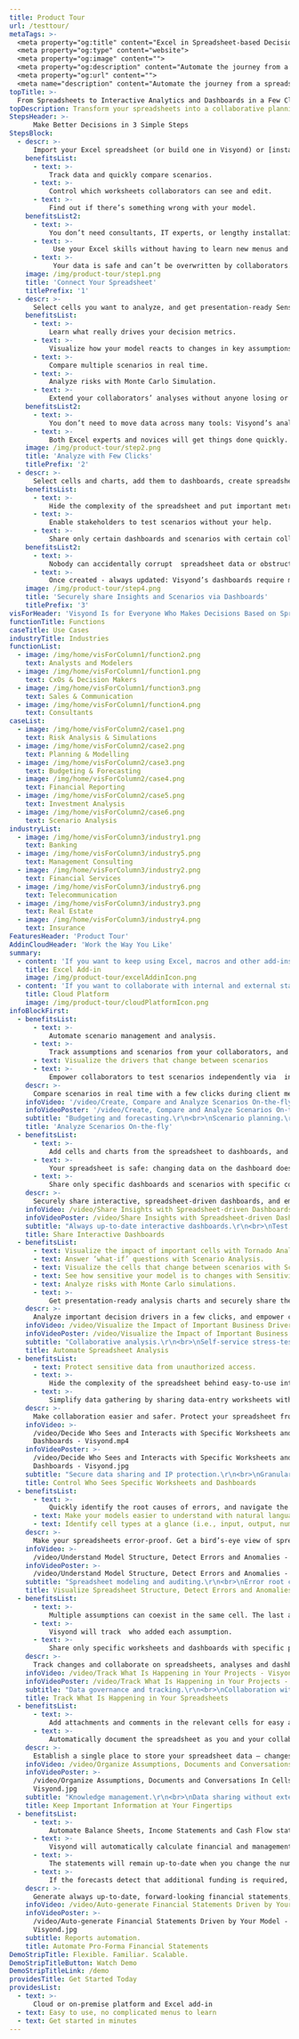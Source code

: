 ```yaml
---
title: Product Tour
url: /testtour/
metaTags: >-
  <meta property="og:title" content="Excel in Spreadsheet-based Decision-making">
  <meta property="og:type" content="website">
  <meta property="og:image" content="">
  <meta property="og:description" content="Automate the journey from a spreadsheet cell to analytical insights on online dashboards">
  <meta property="og:url" content="">
  <meta name="description" content="Automate the journey from a spreadsheet cell to analytical insights on online dashboards">
topTitle: >-
  From Spreadsheets to Interactive Analytics and Dashboards in a Few Clicks
topDescription: Transform your spreadsheets into a collaborative planning and decision-making platform that drives performance
StepsHeader: >-
      Make Better Decisions in 3 Simple Steps
StepsBlock:
  - descr: >-
      Import your Excel spreadsheet (or build one in Visyond) or [install our add-in](https://appsource.microsoft.com/en-us/product/office/WA200002940) to transform it into an interactive and collaborative decision-making platform.
    benefitsList:
      - text: >-
          Track data and quickly compare scenarios.
      - text: >-
          Control which worksheets collaborators can see and edit.
      - text: >-
          Find out if there’s something wrong with your model.
    benefitsList2:
      - text: >-
          You don’t need consultants, IT experts, or lengthy installations to start using the platform.
      - text: >-
           Use your Excel skills without having to learn new menus and workflow: if you can do it in Excel, you can do it right away in Visyond.
      - text: >-
           Your data is safe and can’t be overwritten by collaborators.        
    image: /img/product-tour/step1.png 
    title: 'Connect Your Spreadsheet'
    titlePrefix: '1'
  - descr: >-
      Select cells you want to analyze, and get presentation-ready Sensitivities, Scenarios, and Monte Carlo Simulation.
    benefitsList:
      - text: >-
          Learn what really drives your decision metrics.
      - text: >-
          Visualize how your model reacts to changes in key assumptions.
      - text: >-
          Compare multiple scenarios in real time.
      - text: >-
          Analyze risks with Monte Carlo Simulation.
      - text: >-
          Extend your collaborators’ analyses without anyone losing or corrupting data.      
    benefitsList2:
      - text: >-    
          You don’t need to move data across many tools: Visyond’s analyses are integrated with the spreadsheets and dashboards.
      - text: >-
          Both Excel experts and novices will get things done quickly.
    image: /img/product-tour/step2.png  
    title: 'Analyze with Few Clicks'
    titlePrefix: '2'   
  - descr: >-
      Select cells and charts, add them to dashboards, create spreadsheet-driven calculators, and securely present them.
    benefitsList:
      - text: >-
          Hide the complexity of the spreadsheet and put important metrics on interactive dashboards.
      - text: >-
          Enable stakeholders to test scenarios without your help.
      - text: >-
          Share only certain dashboards and scenarios with certain collaborators.     
    benefitsList2:
      - text: >-
          Nobody can accidentally corrupt  spreadsheet data or obstruct the dashboard views of other collaborators.
      - text: >-
          Once created - always updated: Visyond’s dashboards require minimal to no maintenance.        
    image: /img/product-tour/step4.png
    title: 'Securely share Insights and Scenarios via Dashboards'
    titlePrefix: '3'   
visForHeader: 'Visyond Is for Everyone Who Makes Decisions Based on Spreadsheets'
functionTitle: Functions
caseTitle: Use Cases
industryTitle: Industries
functionList:
  - image: /img/home/visForColumn1/function2.png
    text: Analysts and Modelers
  - image: /img/home/visForColumn1/function1.png
    text: CxOs & Decision Makers
  - image: /img/home/visForColumn1/function3.png
    text: Sales & Communication
  - image: /img/home/visForColumn1/function4.png
    text: Consultants
caseList:
  - image: /img/home/visForColumn2/case1.png
    text: Risk Analysis & Simulations
  - image: /img/home/visForColumn2/case2.png
    text: Planning & Modelling
  - image: /img/home/visForColumn2/case3.png
    text: Budgeting & Forecasting
  - image: /img/home/visForColumn2/case4.png
    text: Financial Reporting
  - image: /img/home/visForColumn2/case5.png
    text: Investment Analysis
  - image: /img/home/visForColumn2/case6.png
    text: Scenario Analysis
industryList:
  - image: /img/home/visForColumn3/industry1.png
    text: Banking
  - image: /img/home/visForColumn3/industry5.png
    text: Management Consulting
  - image: /img/home/visForColumn3/industry2.png
    text: Financial Services
  - image: /img/home/visForColumn3/industry6.png
    text: Telecommunication
  - image: /img/home/visForColumn3/industry3.png
    text: Real Estate
  - image: /img/home/visForColumn3/industry4.png
    text: Insurance     
FeaturesHeader: 'Product Tour'
AddinCloudHeader: 'Work the Way You Like'
summary:
  - content: 'If you want to keep using Excel, macros and other add-ins.'
    title: Excel Add-in
    image: /img/product-tour/excelAddinIcon.png
  - content: 'If you want to collaborate with internal and external stakeholders on scenarios, analyses and dashboards.'
    title: Cloud Platform
    image: /img/product-tour/cloudPlatformIcon.png
infoBlockFirst:
  - benefitsList:
      - text: >-
          Automate scenario management and analysis.
      - text: >-
          Track assumptions and scenarios from your collaborators, and always know where the numbers are coming from. 
      - text: Visualize the drivers that change between scenarios
      - text: >-
          Empower collaborators to test scenarios independently via  interactive dashboards, shielding them from information overload.
    descr: >-
      Compare scenarios in real time with a few clicks during client meetings or presentations, and turn planning and forecasting into a truly collaborative experience.
    infoVideo: '/video/Create, Compare and Analyze Scenarios On-the-fly - Visyond.mp4'
    infoVideoPoster: '/video/Create, Compare and Analyze Scenarios On-the-fly - Visyond.jpg'
    subtitle: "Budgeting and forecasting.\r\n<br>\nScenario planning.\r\n<br>\nData and assumptions tracking.\r"
    title: 'Analyze Scenarios On-the-fly'
  - benefitsList:
      - text: >-
          Add cells and charts from the spreadsheet to dashboards, and see how changes in inputs affect the outputs in real time. 
      - text: >-
          Your spreadsheet is safe: changing data on the dashboard does not change the spreadsheet.
      - text: >-
          Share only specific dashboards and scenarios with specific collaborators.        
    descr: >-
      Securely share interactive, spreadsheet-driven dashboards, and empower collaborators to test assumptions independently without the risk of breaking the spreadsheet.
    infoVideo: /video/Share Insights with Spreadsheet-driven Dashboards - Visyond.mp4
    infoVideoPoster: /video/Share Insights with Spreadsheet-driven Dashboards - Visyond.jpg
    subtitle: "Always up-to-date interactive dashboards.\r\n<br>\nTest scenarios without corrupting data.\r\n<br>\nSpreadsheet-driven ‘what-if’ calculators.\r"
    title: Share Interactive Dashboards
  - benefitsList:
      - text: Visualize the impact of important cells with Tornado Analysis.
      - text: Answer ‘what-if’ questions with Scenario Analysis.
      - text: Visualize the cells that change between scenarios with Scenario Waterfall Analysis.
      - text: See how sensitive your model is to changes with Sensitivity Analysis.     
      - text: Analyze risks with Monte Carlo simulations.
      - text: >-
          Get presentation-ready analysis charts and securely share them with collaborators.
    descr: >-
      Analyze important decision drivers in a few clicks, and empower collaborators to easily contribute their own analyses, in an integrated environment connecting the spreadsheet, analyses and dashboards in a single place.
    infoVideo: /video/Visualize the Impact of Important Business Drivers - Visyond.mp4
    infoVideoPoster: /video/Visualize the Impact of Important Business Drivers - Visyond.jpg
    subtitle: "Collaborative analysis.\r\n<br>\nSelf-service stress-testing.\r\n<br>\nMonte Carlo simulation.\r"
    title: Automate Spreadsheet Analysis 
  - benefitsList:
      - text: Protect sensitive data from unauthorized access.
      - text: >-
          Hide the complexity of the spreadsheet behind easy-to-use interactive dashboards, exposing only relevant inputs collaborators can ‘play’ with.
      - text: >-
          Simplify data gathering by sharing data-entry worksheets with collaborators without exposing the rest of the spreadsheet.
    descr: >-
      Make collaboration easier and safer. Protect your spreadsheet from  accidental changes and unwanted access by sharing only specific worksheets and dashboards with specific collaborators.
    infoVideo: >-
      /video/Decide Who Sees and Interacts with Specific Worksheets and
      Dashboards - Visyond.mp4
    infoVideoPoster: >-
      /video/Decide Who Sees and Interacts with Specific Worksheets and
      Dashboards - Visyond.jpg
    subtitle: "Secure data sharing and IP protection.\r\n<br>\nGranular role-based access control.\r"
    title: Control Who Sees Specific Worksheets and Dashboards
  - benefitsList:
      - text: >-
          Quickly identify the root causes of errors, and navigate the propagation chain.
      - text: Make your models easier to understand with natural language formulas.
      - text: Identify cell types at a glance (i.e., input, output, numbers, strings, boolean).
    descr: >-
      Make your spreadsheets error-proof. Get a bird’s-eye view of spreadsheet structure, detect root causes of errors and anomalies.      
    infoVideo: >-
      /video/Understand Model Structure, Detect Errors and Anomalies - Visyond.mp4
    infoVideoPoster: >-
      /video/Understand Model Structure, Detect Errors and Anomalies - Visyond.jpg
    subtitle: "Spreadsheet modeling and auditing.\r\n<br>\nError root cause analysis.\r"
    title: Visualize Spreadsheet Structure, Detect Errors and Anomalies
  - benefitsList:
      - text: >-
          Multiple assumptions can coexist in the same cell. The last added value does not overwrite the existing ones. Nobody, including the spreadsheet owner, can change data entered by others.
      - text: >-
          Visyond will track  who added each assumption.
      - text: >-
          Share only specific worksheets and dashboards with specific people for better control over information flow and data privacy.
    descr: >-
      Track changes and collaborate on spreadsheets, analyses and dashboards in a single secure environment connecting decision makers, analysts, modelers, consultants, and clients.     
    infoVideo: /video/Track What Is Happening in Your Projects - Visyond.mp4
    infoVideoPoster: /video/Track What Is Happening in Your Projects - Visyond.jpg
    subtitle: "Data governance and tracking.\r\n<br>\nCollaboration without version chaos.\r"
    title: Track What Is Happening in Your Spreadsheets
  - benefitsList:
      - text: >-
          Add attachments and comments in the relevant cells for easy access.
      - text: >-
          Automatically document the spreadsheet as you and your collaborators work on it.
    descr: >-
      Establish a single place to store your spreadsheet data — changes, assumptions, attachments and conversations — in the same environment where you do calculations, create analyses and visualizations.
    infoVideo: /video/Organize Assumptions, Documents and Conversations In Cells - Visyond.mp4        
    infoVideoPoster: >-
      /video/Organize Assumptions, Documents and Conversations In Cells -
      Visyond.jpg
    subtitle: "Knowledge management.\r\n<br>\nData sharing without external tools.\r"
    title: Keep Important Information at Your Fingertips
  - benefitsList:
      - text: >-
          Automate Balance Sheets, Income Statements and Cash Flow statements - just select relevant rows and columns in the spreadsheet.
      - text: >-
          Visyond will automatically calculate financial and management ratios.
      - text: >-
          The statements will remain up-to-date when you change the numbers in the. spreadsheet
      - text: >-
          If the forecasts detect that additional funding is required, Visyond will show how much debt and/or equity you need to raise.
    descr: >-
      Generate always up-to-date, forward-looking financial statements, and automate the preparation of reports based on your accounting standards.
    infoVideo: /video/Auto-generate Financial Statements Driven by Your Model - Visyond.mp4
    infoVideoPoster: >-
      /video/Auto-generate Financial Statements Driven by Your Model -
      Visyond.jpg
    subtitle: Reports automation.
    title: Automate Pro-Forma Financial Statements
DemoStripTitle: Flexible. Familiar. Scalable.
DemoStripTitleButton: Watch Demo
DemoStripTitleLink: /demo
providesTitle: Get Started Today
providesList:
  - text: >-
      Cloud or on-premise platform and Excel add-in
  - text: Easy to use, no complicated menus to learn
  - text: Get started in minutes
---
```

